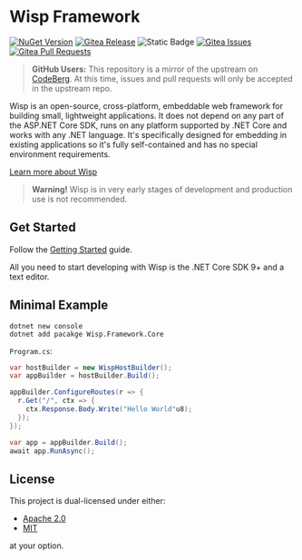 # Wisp Framework

[![NuGet Version](https://img.shields.io/nuget/v/Wisp.Framework.Core)](https://www.nuget.org/packages/Wisp.Framework.Core)
[![Gitea Release](https://img.shields.io/gitea/v/release/WispFramework/Wisp?gitea_url=https%3A%2F%2Fcodeberg.org)](https://codeberg.org/WispFramework/Wisp/releases)
![Static Badge](https://img.shields.io/badge/license-MIT%2FApache2.0-green)
[![Gitea Issues](https://img.shields.io/gitea/issues/open/WispFramework/Wisp?gitea_url=https%3A%2F%2Fcodeberg.org)](https://codeberg.org/WispFramework/Wisp/issues)
[![Gitea Pull Requests](https://img.shields.io/gitea/pull-requests/open/WispFramework/Wisp?gitea_url=https%3A%2F%2Fcodeberg.org)](https://codeberg.org/WispFramework/Wisp/pulls)

> **GitHub Users:** This repository is a mirror of the upstream on [CodeBerg](https://codeberg.org/WispFramework/Wisp). At this time,
> issues and pull requests will only be accepted in the upstream repo.

Wisp is an open-source, cross-platform, embeddable web framework for building small, lightweight
applications. It does not depend on any part of the ASP.NET Core SDK, runs on any platform supported
by .NET Core and works with any .NET language. It's specifically designed for embedding in existing
applications so it's fully self-contained and has no special environment requirements.

[Learn more about Wisp](https://wisp.jakubsycha.com/)

> **Warning!** Wisp is in very early stages of development and production use is not recommended.

## Get Started

Follow the [Getting Started](https://wisp.jakubsycha.com/docs/1-getting-started) guide.

All you need to start developing with Wisp is the .NET Core SDK 9+ and a text editor.

## Minimal Example


```
dotnet new console
dotnet add pacakge Wisp.Framework.Core
```

`Program.cs`:
```csharp
var hostBuilder = new WispHostBuilder();
var appBuilder = hostBuilder.Build();

appBuilder.ConfigureRoutes(r => {
  r.Get("/", ctx => {
    ctx.Response.Body.Write("Hello World"u8);
  });
});

var app = appBuilder.Build();
await app.RunAsync();
```

## License

This project is dual-licensed under either:

- [Apache 2.0](LICENSE-APACHE)
- [MIT](LICENSE-MIT)

at your option.
